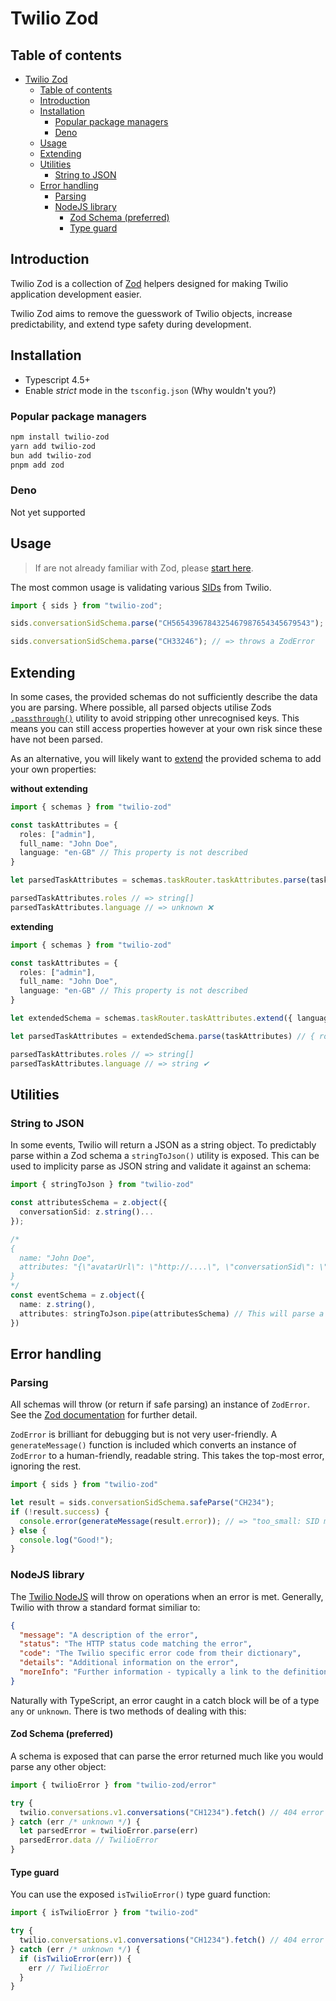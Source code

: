 # Twilio Zod

## Table of contents

- [Twilio Zod](#twilio-zod)
  - [Table of contents](#table-of-contents)
  - [Introduction](#introduction)
  - [Installation](#installation)
    - [Popular package managers](#popular-package-managers)
    - [Deno](#deno)
  - [Usage](#usage)
  - [Extending](#extending)
  - [Utilities](#utilities)
    - [String to JSON](#string-to-json)
  - [Error handling](#error-handling)
    - [Parsing](#parsing)
    - [NodeJS library](#nodejs-library)
      - [Zod Schema (preferred)](#zod-schema-preferred)
      - [Type guard](#type-guard)

## Introduction

Twilio Zod is a collection of [Zod](https://github.com/colinhacks/zod) helpers designed for making Twilio application development easier.

Twilio Zod aims to remove the guesswork of Twilio objects, increase predictability, and extend type safety during development.

## Installation

- Typescript 4.5+
- Enable _strict_ mode in the `tsconfig.json` (Why wouldn't you?)

### Popular package managers

```sh
npm install twilio-zod
yarn add twilio-zod
bun add twilio-zod
pnpm add zod
```

### Deno

Not yet supported

## Usage

> If are not already familiar with Zod, please [start here](https://github.com/colinhacks/zod).

The most common usage is validating various [SIDs](https://www.twilio.com/docs/glossary/what-is-a-sid) from Twilio.

```ts
import { sids } from "twilio-zod";

sids.conversationSidSchema.parse("CH5654396784325467987654345679543"); // => "CH5654396784325467987654345679543"

sids.conversationSidSchema.parse("CH33246"); // => throws a ZodError
```

## Extending

In some cases, the provided schemas do not sufficiently describe the data you are parsing. Where possible, all parsed objects utilise Zods [`.passthrough()`](https://zod.dev/?id=passthrough) utility to avoid stripping other unrecognised keys. This means you can still access properties however at your own risk since these have not been parsed.

As an alternative, you will likely want to [extend](https://zod.dev/?id=extend) the provided schema to add your own properties:

**without extending**
```ts
import { schemas } from "twilio-zod"

const taskAttributes = {
  roles: ["admin"],
  full_name: "John Doe",
  language: "en-GB" // This property is not described
}

let parsedTaskAttributes = schemas.taskRouter.taskAttributes.parse(taskAttributes) // { roles: ["admin"], ... }

parsedTaskAttributes.roles // => string[]
parsedTaskAttributes.language // => unknown ❌
```

**extending**
```ts
import { schemas } from "twilio-zod"

const taskAttributes = {
  roles: ["admin"],
  full_name: "John Doe",
  language: "en-GB" // This property is not described
}

let extendedSchema = schemas.taskRouter.taskAttributes.extend({ language: z.string() })

let parsedTaskAttributes = extendedSchema.parse(taskAttributes) // { roles: ["admin"], ... }

parsedTaskAttributes.roles // => string[]
parsedTaskAttributes.language // => string ✔
```

## Utilities

### String to JSON

In some events, Twilio will return a JSON as a string object. To predictably parse within a Zod schema a `stringToJson()` utility is exposed. 
This can be used to implicity parse as JSON string and validate it against an schema:

```ts
import { stringToJson } from "twilio-zod"

const attributesSchema = z.object({
  conversationSid: z.string()...
});

/*
{
  name: "John Doe",
  attributes: "{\"avatarUrl\": \"http://....\", \"conversationSid\": \"CH....\"}"
}
*/
const eventSchema = z.object({
  name: z.string(),
  attributes: stringToJson.pipe(attributesSchema) // This will parse a JSON string then validate it against the attributes schema
})
```

## Error handling

### Parsing

All schemas will throw (or return if safe parsing) an instance of `ZodError`. See the [Zod documentation](https://github.com/colinhacks/zod/blob/master/README.md#error-handling) for further detail.

`ZodError` is brilliant for debugging but is not very user-friendly. A `generateMessage()` function is included which converts an instance of `ZodError` to a human-friendly, readable string. This takes the top-most error, ignoring the rest.

```ts
import { sids } from "twilio-zod"

let result = sids.conversationSidSchema.safeParse("CH234");
if (!result.success) {
  console.error(generateMessage(result.error)); // => "too_small: SID must be 34 characters in length"
} else {
  console.log("Good!");
}
```

### NodeJS library

The [Twilio NodeJS](https://www.npmjs.com/package/twilio) will throw on operations when an error is met. Generally, Twilio with throw a standard format similiar to:

```json
{
  "message": "A description of the error",
  "status": "The HTTP status code matching the error",
  "code": "The Twilio specific error code from their dictionary",
  "details": "Additional information on the error",
  "moreInfo": "Further information - typically a link to the definition on the dictionary"
}
```

Naturally with TypeScript, an error caught in a catch block will be of a type `any` or `unknown`. There is two
methods of dealing with this:

#### Zod Schema (preferred)

A schema is exposed that can parse the error returned much like you would parse any other object:

```ts
import { twilioError } from "twilio-zod/error"

try {
  twilio.conversations.v1.conversations("CH1234").fetch() // 404 error thrown
} catch (err /* unknown */) {
  let parsedError = twilioError.parse(err)
  parsedError.data // TwilioError
}
```


#### Type guard

You can use the exposed `isTwilioError()` type guard function:

```ts
import { isTwilioError } from "twilio-zod"

try {
  twilio.conversations.v1.conversations("CH1234").fetch() // 404 error thrown
} catch (err /* unknown */) {
  if (isTwilioError(err)) {
    err // TwilioError
  }
}
```
